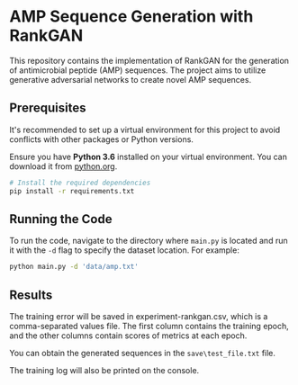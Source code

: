 # AMP Sequence Generation with RankGAN

This repository contains the implementation of RankGAN for the generation of antimicrobial peptide (AMP) sequences. The project aims to utilize generative adversarial networks to create novel AMP sequences.

## Prerequisites

It's recommended to set up a virtual environment for this project to avoid conflicts with other packages or Python versions.

Ensure you have __Python 3.6__ installed on your virtual environment. You can download it from [python.org](https://www.python.org/downloads/release/python-360/).

```bash
# Install the required dependencies
pip install -r requirements.txt
```
## Running the Code

To run the code, navigate to the directory where `main.py` is located and run it with the `-d` flag to specify the dataset location. For example:

```bash
python main.py -d 'data/amp.txt'
```

## Results
The training error will be saved in experiment-rankgan.csv, which is a comma-separated values file. The first column contains the training epoch, and the other columns contain scores of metrics at each epoch.

You can obtain the generated sequences in the `save\test_file.txt` file.

The training log will also be printed on the console.


